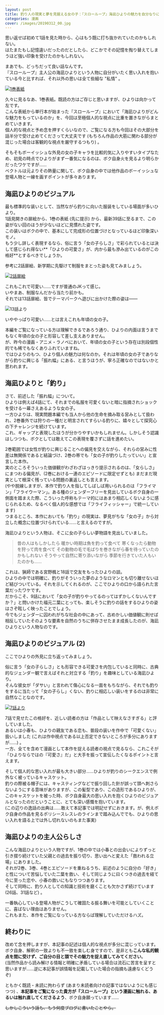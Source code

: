 ```yaml
---
layout: post
title: 釣り人の現実と夢を見据える女の子：『スローループ』海凪ひよりの魅力を自分なりに見つめてみる
categories: 漫画
cover: /images/20190312_00.jpg
---
```


思い返せば初めて1話を見た時から、心はもう既に打ち抜かれていたのかもしれない。  
はたまたもし記憶違いだったのだとしたら、どこかでその記憶を掏り替えてしまうほど強い印象を受けたのかもしれない。

まあでも、どっちだって良い話なんです。  
『スローループ』主人公の海凪ひよりという人物に自分がいたく思い入れを抱いている今と比すれば、それ以外の思いは全て些細な "私情" 。

[![1巻表紙](/images/20190312_00.jpg "1巻表紙、左が海凪ひより")][QTD0]

久々に見るなあ、1巻表紙。既読の方はご存じと思いますが、ひよりは向かって左です。  
こんな表紙から単行本が始まった『スローループ』において「海凪ひよりがどんな魅力をもっているのか」を、今回は至極個人的な視点に比重を置きながらまとめていきます。  
個人的な視点と予め念を押すくらいなので、ご覧になる方も今回はその大部分を話半分で受け止めてくださって大丈夫です (もちろん作品の大筋に関わる部分が混じった場合は客観的な視点を厳守するつもり) 。

そもそもボーイッシュな外見の女の子キャラを比較的気に入りやすいタイプなため、初見の時点でひよりがまず一番気になるのは、ボク自身火を見るより明らかだったワケですが……  
ベクトルは元よりその熱量に関して、ボク自身の中では他作品のボーイッシュな登場人物と一線を画すポイントが多々あります。

## 海凪ひよりのビジュアル

最も標準的な装いとして、当然ながら釣りに向いた服装をしている場面が多いひより。  
1話見開きの扉絵から、1巻の表紙 (先に提示) から、最新39話に至るまで、この姿がない回のほうが少ないほどに見慣れた姿です。  
この装いはボクの中で、基本にして完成形の位置づけとなっているほど印象深いモノ。  
もう少し詳しく表現するなら、俗に言う「女の子らしさ」で彩られているとは決して感じられ得ない**「ひよりの可愛さ」が、内から最も滲み出ているのがこの格好**とするべきでしょうか。

参考に2話扉絵、新学期に先駆けて制服をまとった姿も見てみましょう。

[![2話扉絵](/images/20211122_01.jpg "2話より、ひよりと小春の制服姿")][QTD1]

これもこれで可愛い……ですが普通のJKって感じ。  
いやまあ、制服なんだから当たり前かも。  
それでは13話扉絵、皆でテーマパークへ遊びに出かけた際の姿は——

![13話より](/images/20211122_02.jpg "13話より、3人の私服姿を描いた個人的ベストショット")

いややっぱり可愛い……とは言えこれも年頃の女の子。

本編をご覧になっている方は理解できるであろう通り、ひよりの内面は言うまでもなく年頃の女の子と形容して差し支えありません。  
が、昨今の漫画・アニメ・ラノベにおいて、年頃の女の子という存在は別段個性的でも稀でもなくありふれていますね。  
ではひよりのもつ、ひより個人の魅力は何なのか。それは年頃の女の子でありながら釣りに興じる「振れ幅」にある、と言うほうが、寧ろ正確なのではないかと思われます。  

## 海凪ひよりと「釣り」

さて、前述した「振れ幅」について。  
ひよりは例えば4話にて、それまでの私服を可愛くないと暗に指摘されショックを受ける一幕さえあるような女の子。  
一方ひよりは、現実問題本編でも当人から他の生命を摘み取る営みとして扱われ、2巻番外では狩りの一種だと明言されてすらいる釣りに、嬉々として探究心の下チャレンジを続けています。  
これ、ギャップと表現したほうが分かりやすいかもしれません。しかしそう認識はしつつも、ボクとしては敢えてこの表現を覆さずに話を進めたい。

2巻範囲では女性が釣りに興じることへの偏見を交えながら、それらの営みに性差は無関係であると結論づけ、2巻の帯でも「女の子が釣りしたっていい」と宣言した本作。  
実のところそういった価値観がわざわざはっきり提示されるのは、「女らしさ」にまつわる偏見が、(2巻における一連のエピソードに限定せずとも) まだまだ現実として根深く残っている問題の裏返しとも言えます。  
(やや脱線しますが、本作で釣り人を指してしばしば用いられるのは「フライマン」「フライウーマン」。ある種のジェンダーフリーを見出しているボク自身の一側面を踏まえた際、こういった呼称もテーマ的にはあまり相応しくないように感じられるため、なるべく個人的な感想では「フライフィッシャー」で統一しています)  
つまるところ、本作においても「釣り」の現実は、夢見がちな「女の子」から対立した概念に位置づけられている……と言えるのですが。

海凪ひよりという人物は、そこに女の子らしい夢物語を見出していました。  

> 昔の人はもしかしたら 暖かい時期は魚を釣って食べて 寒くなったら動物を狩って肉を食べて その動物の毛で毛ばりを巻きながら春を待っていたのかもしれない そうやって自然に寄り添いながら 季節を行きていた人もいたのかも……

これは、猟師である宮野楓と18話で交友をもったひよりの談。  
ひよりの中では明確に、釣りがそういった夢のようなロマンとも切り離せないほど結びついている。それを示してくれるのが、ここでひよりの口から語られた言葉だったワケです。  
だからこそ、9話において「女の子が釣りやってるのってはずかしくないんですか？」と問いかけた福元二葉にとっても、楽しそうに釣りの話をするひよりの姿はさぞ眩しく映ったことでしょう。  
今でもジェンダーに囚われがちな社会の中にあって、古めかしい価値観に則せば相反していたそのような要素を自然のうちに併存させたまま成長したのが、海凪ひよりという人物なのです。

## 海凪ひよりのビジュアル (2)

ここでひよりの外見に立ち返ってみましょう。

俗に言う「女の子らしさ」とも形容できる可愛さを内包していると同時に、古典的なジェンダー観で言えばそれと対立する「釣り」を趣味としている海凪ひより。  
そんな彼女が「ダサい」と言われて傷心になる一面をもちながら、それでも釣りをするに当たって「女の子らし」くない、釣りに相応しい装いをするのは非常に自然なことなのです。

[![7話より](/images/20211122_03.jpg "7話より、右にドンッと構えるひより")][QTD3]

7話で見せたこの格好を、近しい読者の方は「作品として映えなさすぎる」と評していました。  
あるいは小春も、ひよりの親友である恋も、普段の装いを作中で「可愛くない」扱いしました (これは作中視点である以上否定できないところが多分にありますが……) 。  
一方、全てを含めて漫画として本作を捉える読者の視点で見るなら、これこそが「ひよりならではの『可愛さ』だ」と大手を振って宣伝したくなるポイントと言えます。

そして個人的な思い入れが最も大きい部分……ひよりが釣りのシークエンスで例外なく被っているキャスケット。  
釣りの際被る帽子には、キャスティングなどで振り回した針が誤って頭へ刺さらないようにする意味がありますが、この髪型であり、この造形であるひよりが、このキャスケットを被った時、ボク自身最大の思い入れを抱くひよりのビジュアルとなったのだということに、とても深い感慨を抱いています。  
(この辺りの逸話の出典は……敢えて本記事では明記せずにおきます。が、例えボク自身の作品を見るポリシースレスレのラインまで踏み込んででも、ひよりの思い入れを語る上では外し切れないのもまた事実)

## 海凪ひよりの主人公らしさ

こんな海凪ひよりという人物ですが、1巻の中では小春との出会いによりずっと引き摺り続けていた父親との過去を振り切り、思い出へと変えた「救われる立場」にありました。  
それが2巻、3巻、4巻とエピソードを重ねるうち、前述のように自分の「好き」と性について苦悩していた二葉を救い、そして同じように曰くつきの過去を経て今に至った恋や、小春の救いにもなりつつあります。  
そして同時に、釣り人としての知識と技術を磨くことも欠かさず続けています (26話、31話など) 。

一番執心している登場人物がこうして確固たる振る舞いを可能としていくことに、喜ばない理由はありません。  
これもまた、本作をご覧になっている方ならば理解していただけるハズ。

## 終わりに

改めて念を押しますが、本記事の記述は個人的な視点が多分に混じっています。  
ボク自身、解釈の一致よりも不一致を楽しむ身ですので、是非とも**こんな私的観点を間に受けず、ご自分の目と頭でその魅力を捉え直してみてください**。  
(当然作品から読み解ける情報と明確に矛盾している場合は流石に苦言を呈すと思いますが……逆に本記事が誤情報を記載していた場合の指摘も遠慮なくどうぞ)  

ともかく既読・未読に拘わらず (あまり未読者向けの記事ではないようにも感じつつ) 、**本記事をご覧になった貴方が『スローループ』という漫画に触れる、あるいは触れ直してくださるよう**、ボク自身願っています……

~~しかしこういう話も、もう何度ブログに書いたことやら。~~

[QTD0]: https://twitter.com/mangatimekirara/status/1098512254159343616
[QTD1]: https://twitter.com/mangatimekirara/status/1043347532745560064
[QTD3]: https://twitter.com/mangatimekirara/status/1099175305858568193
